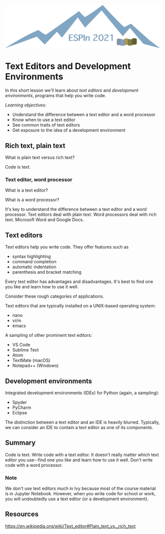 ![Ivy logo](https://raw.githubusercontent.com/csdms/ivy/main/media/logo.png)

# Text Editors and Development Environments

In this short lesson
we'll learn about *text editors* and *development environments*,
programs that help you write code.

*Learning objectives:*

* Understand the difference between a text editor and a word processor
* Know when to use a text editor
* See common traits of text editors
* Get exposure to the idea of a development environment

## Rich text, plain text

What is plain text versus rich text?

Code is text.

### Text editor, word processor

What is a text editor?

What is a word processor?

It's key to understand the difference between a text editor
and a word processor.
Text editors deal with plain text.
Word processors deal with rich text.
Microsoft Word and Google Docs.

## Text editors

Text editors help you write code.
They offer features such as
* syntax highlighting
* command completion
* automatic indentation
* parenthesis and bracket matching

Every text editor has advantages and disadvantages.
It's best to find one you like and learn how to use it well.


Consider these rough categories of applications.

Text editors that are typically installed on a UNIX-based operating system:

* nano
* vi/m
* emacs

A sampling of other prominent text editors:

* VS Code
* Sublime Text
* Atom
* TextMate (macOS)
* Notepad++ (Windows)

## Development environments

Integrated development environments (IDEs) for Python (again, a sampling):
* Spyder
* PyCharm
* Eclipse

The distinction between a text editor and an IDE is heavily blurred.
Typically, we can consider an IDE to contain a text editor
as one of its components.

## Summary

Code is text.
Write code with a text editor.
It doesn't really matter which text editor you use--find one you like
and learn how to use it well.
Don't write code with a word processor.

### Note

We don't use text editors much in Ivy
because most of the course material is in Jupyter Notebook.
However,
when you write code for school or work,
you will undoubtedly use a text editor (or a development environment).

## Resources

https://en.wikipedia.org/wiki/Text_editor#Plain_text_vs._rich_text
